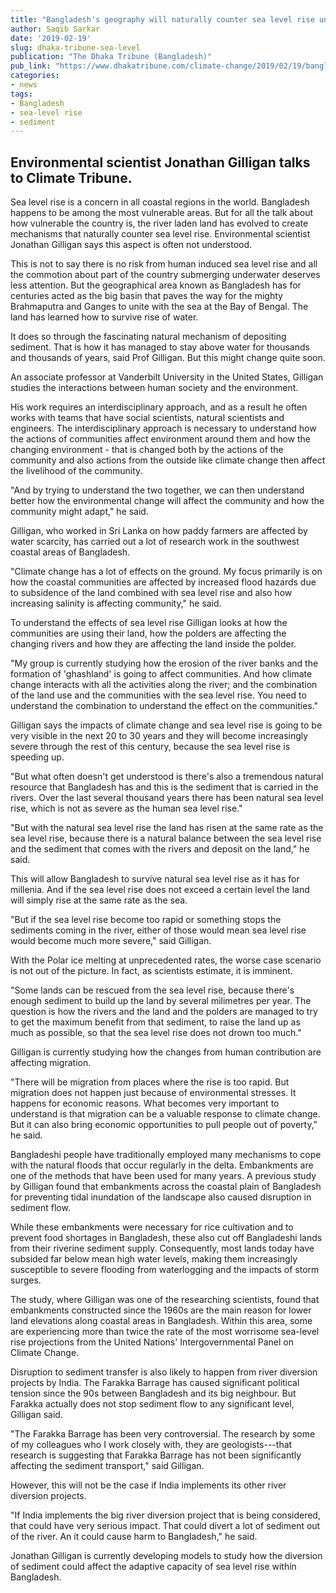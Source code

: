 ```yaml
---
title: "Bangladesh's geography will naturally counter sea level rise until it becomes too rapid due to climate change"
author: Saqib Sarkar
date: '2019-02-19'
slug: dhaka-tribune-sea-level
publication: "The Dhaka Tribune (Bangladesh)"
pub_link: "https://www.dhakatribune.com/climate-change/2019/02/19/bangladesh-s-geography-will-naturally-counter-sea-level-rise-until-it-becomes-too-rapid-due-to-climate-change"
categories:
- news
tags:
- Bangladesh
- sea-level rise
- sediment
---
```

## Environmental scientist Jonathan Gilligan talks to Climate Tribune.
 
Sea level rise is a concern in all coastal regions in the world. Bangladesh
happens to be among the most vulnerable areas. But for all the talk about how
vulnerable the country is, the river laden land has evolved to create mechanisms
that naturally counter sea level rise. Environmental scientist Jonathan Gilligan
says this aspect is often not understood. 

This is not to say there is no risk from human induced sea level rise and all
the commotion about part of the country submerging underwater deserves less
attention. But the geographical area known as Bangladesh has for centuries acted
as the big basin that paves the way for the mighty Brahmaputra and Ganges to
unite with the sea at the Bay of Bengal. The land has learned how to survive
rise of water.

It does so through the fascinating natural mechanism of depositing sediment.
That is how it has managed to stay above water for thousands and thousands of
years, said Prof Gilligan. But this might change quite soon.

An associate professor at Vanderbilt University in the United States, Gilligan
studies the interactions between human society and the environment.

His work requires an interdisciplinary approach, and as a result he often works
with teams that have social scientists, natural scientists and engineers. The
interdisciplinary approach is necessary to understand how the actions of
communities affect environment around them and how the changing environment -
that is changed both by the actions of the community and also actions from the
outside like climate change then affect the livelihood of the community.

"And by trying to understand the two together, we can then understand better how
the environmental change will affect the community and how the community might
adapt," he said.

Gilligan, who worked in Sri Lanka on how paddy farmers are affected by water
scarcity, has carried out a lot of research work in the southwest coastal areas
of Bangladesh.

"Climate change has a lot of effects on the ground. My focus primarily is on how
the coastal communities are affected by increased flood hazards due to
subsidence of the land combined with sea level rise and also how increasing
salinity is affecting community," he said.

To understand the effects of sea level rise Gilligan looks at how the
communities are using their land, how the polders are affecting the changing
rivers and how they are affecting the land inside the polder.

"My group is currently studying how the erosion of the river banks and the
formation of 'ghashland' is going to affect communities. And how climate change
interacts with all the activities along the river; and the combination of the
land use and the communities with the sea level rise. You need to understand the
combination to understand the effect on the communities."

Gilligan says the impacts of climate change and sea level rise is going to be
very visible in the next 20 to 30 years and they will become increasingly severe
through the rest of this century, because the sea level rise is speeding up.

"But what often doesn't get understood is there's also a tremendous natural
resource that Bangladesh has and this is the sediment that is carried in the
rivers. Over the last several thousand years there has been natural sea level
rise, which is not as severe as the human sea level rise."

"But with the natural sea level rise the land has risen at the same rate as the
sea level rise, because there is a natural balance between the sea level rise
and the sediment that comes with the rivers and deposit on the land," he said.

This will allow Bangladesh to survive natural sea level rise as it has for
millenia. And if the sea level rise does not exceed a certain level the land
will simply rise at the same rate as the sea.

"But if the sea level rise become too rapid or something stops the sediments
coming in the river, either of those would mean sea level rise would become much
more severe," said Gilligan.

With the Polar ice melting at unprecedented rates, the worse case scenario is
not out of the picture. In fact, as scientists estimate, it is imminent.

"Some lands can be rescued from the sea level rise, because there's enough
sediment to build up the land by several milimetres per year. The question is
how the rivers and the land and the polders are managed to try to get the
maximum benefit from that sediment, to raise the land up as much as possible, so
that the sea level rise does not drown too much."

Gilligan is currently studying how the changes from human contribution are
affecting migration.

"There will be migration from places where the rise is too rapid. But migration
does not happen just because of environmental stresses. It happens for economic
reasons. What becomes very important to understand is that migration can be a
valuable response to climate change. But it can also bring economic
opportunities to pull people out of poverty," he said.

Bangladeshi people have traditionally employed many mechanisms to cope with the
natural floods that occur regularly in the delta. Embankments are one of the
methods that have been used for many years. A previous study by Gilligan found
that embankments across the coastal plain of Bangladesh for preventing tidal
inundation of the landscape also caused disruption in sediment flow.

While these embankments were necessary for rice cultivation and to prevent food
shortages in Bangladesh, these also cut off Bangladeshi lands from their
riverine sediment supply. Consequently, most lands today have subsided far below
mean high water levels, making them increasingly susceptible to severe flooding
from waterlogging and the impacts of storm surges.

The study, where Gilligan was one of the researching scientists, found that
embankments constructed since the 1960s are the main reason for lower land
elevations along coastal areas in Bangladesh. Within this area, some are
experiencing more than twice the rate of the most worrisome sea-level rise
projections from the United Nations' Intergovernmental Panel on Climate Change.

Disruption to sediment transfer is also likely to happen from river diversion
projects by India. The Farakka Barrage has caused significant political tension
since the 90s between Bangladesh and its big neighbour. But Farakka actually
does not stop sediment flow to any significant level, Gilligan said.

"The Farakka Barrage has been very controversial. The research by some of my
colleagues who I work closely with, they are geologists---that research is
suggesting that Farakka Barrage has not been significantly affecting the
sediment transport," said Gilligan.

However, this will not be the case if India implements its other river diversion
projects.

"If India implements the big river diversion project that is being considered,
that could have very serious impact. That could divert a lot of sediment out of
the river. An it could cause harm to Bangladesh," he said.

Jonathan Gilligan is currently developing models to study how the diversion of
sediment could affect the adaptive capacity of sea level rise within Bangladesh.
